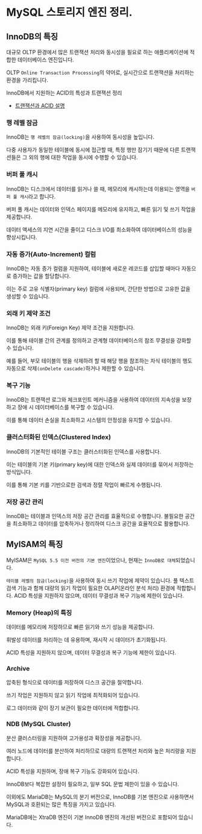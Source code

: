 # MySQL 스토리지 엔진 정리.

## InnoDB의 특징

대규모 OLTP 환경에서 많은 트랜잭션 처리와 동시성을 필요로 하는 애플리케이션에 적합한 데이터베이스 엔진입니다.

OLTP `Online Transaction Processing`의 약어로, 실시간으로 트랜잭션을 처리하는 환경을 가리킵니다.

InnoDB에서 지원하는 ACID의 특성과 트랜잭션 정리
- [트랜잭션과 ACID 설명](./트랜잭션이란.md)

### 행 레벨 잠금
InnoDB는 `행 레벨의 잠금(locking)`을 사용하여 동시성을 높입니다.

다중 사용자가 동일한 테이블에 동시에 접근할 때, 특정 행만 잠기기 때문에 다른 트랜잭션들은 그 외의 행에 대한 작업을 동시에 수행할 수 있습니다.

### 버퍼 풀 캐시

InnoDB는 디스크에서 데이터를 읽거나 쓸 때, 메모리에 캐시하는데 이용되는 영역을 `버퍼 풀 캐시`라고 합니다.

버퍼 풀 캐시는 데이터와 인덱스 페이지를 메모리에 유지하고, 빠른 읽기 및 쓰기 작업을 제공합니다.

데이터 액세스의 지연 시간을 줄이고 디스크 I/O를 최소화하여 데이터베이스의 성능을 향상시킵니다.

### 자동 증가(Auto-Increment) 컬럼

InnoDB는 자동 증가 컬럼을 지원하여, 테이블에 새로운 레코드를 삽입할 때마다 자동으로 증가하는 값을 할당합니다.

이는 주로 고유 식별자(primary key) 컬럼에 사용되며, 간단한 방법으로 고유한 값을 생성할 수 있습니다.

### 외래 키 제약 조건

InnoDB는 외래 키(Foreign Key) 제약 조건을 지원합니다.

이를 통해 테이블 간의 관계를 정의하고 관계형 데이터베이스의 참조 무결성을 강화할 수 있습니다.

예를 들어, 부모 테이블의 행을 삭제하려 할 때 해당 행을 참조하는 자식 테이블의 행도 자동으로 삭제`(onDelete cascade)`하거나 제한할 수 있습니다.

### 복구 기능

InnoDB는 트랜잭션 로그와 체크포인트 메커니즘을 사용하여 데이터의 지속성을 보장하고 장애 시 데이터베이스를 복구할 수 있습니다.

이를 통해 데이터 손실을 최소화하고 시스템의 안정성을 유지할 수 있습니다.

### 클러스터화된 인덱스(Clustered Index)

InnoDB의 기본적인 테이블 구조는 클러스터화된 인덱스를 사용합니다.

이는 테이블의 기본 키(primary key)에 대한 인덱스와 실제 데이터를 묶어서 저장하는 방식입니다.

이를 통해 기본 키를 기반으로한 검색과 정렬 작업이 빠르게 수행됩니다.

### 저장 공간 관리

InnoDB는 테이블과 인덱스의 저장 공간 관리를 효율적으로 수행합니다. 불필요한 공간을 최소화하고 데이터를 압축하거나 정리하여 디스크 공간을 효율적으로 활용합니다.

## MyISAM의 특징

MyISAM은 `MySQL 5.5 이전 버전의 기본 엔진`이었으나, 현재는 `InnoDB로 대체`되었습니다.

`테이블 레벨의 잠금(locking)`을 사용하여 동시 쓰기 작업에 제약이 있습니다.
풀 텍스트 검색 기능과 함께 대량의 읽기 작업이 필요한 OLAP(온라인 분석 처리) 환경에 적합합니다.
ACID 특성을 지원하지 않으며, 데이터 무결성과 복구 기능에 제한이 있습니다.

### Memory (Heap)의 특징

데이터를 메모리에 저장하므로 빠른 읽기와 쓰기 성능을 제공합니다.

휘발성 데이터를 처리하는 데 유용하며, 재시작 시 데이터가 초기화됩니다.

ACID 특성을 지원하지 않으며, 데이터 무결성과 복구 기능에 제한이 있습니다.

### Archive

압축된 형식으로 데이터를 저장하여 디스크 공간을 절약합니다.

쓰기 작업은 지원하지 않고 읽기 작업에 최적화되어 있습니다.

로그 데이터와 같이 장기 보관이 필요한 데이터에 적합합니다.

### NDB (MySQL Cluster)

분산 클러스터링을 지원하여 고가용성과 확장성을 제공합니다.

여러 노드에 데이터를 분산하여 처리하므로 대량의 트랜잭션 처리와 높은 처리량을 지원합니다.

ACID 특성을 지원하며, 장애 복구 기능도 강화되어 있습니다.

InnoDB보다 복잡한 설정이 필요하고, 일부 SQL 문법 제한이 있을 수 있습니다.

이외에도 MariaDB는 MySQL의 분기 버전으로, InnoDB를 기본 엔진으로 사용하면서 MySQL과 호환되는 많은 특징을 가지고 있습니다.

MariaDB에는 XtraDB 엔진이 기본 InnoDB 엔진의 개선된 버전으로 포함되어 있습니다.
